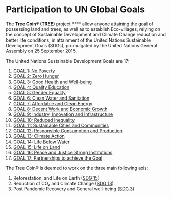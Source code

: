 # Participation to UN Global Goals



The **Tree Coin® (TREE)** project **** allow anyone attaining the goal of possessing land and trees, as well as to establish Eco-villages, relying on the concept of Sustainable Development and Climate Change reduction and better life conditions, in attainment of the United Nations Sustainable Development Goals (SDGs), promulgated by the United Nations General Assembly on 25 September 2015.

The United Nations Sustainable Development Goals are 17:

1. [GOAL 1: No Poverty](https://www.un.org/development/desa/disabilities/?page\_id=6226\&preview=true)
2. [GOAL 2: Zero Hunger](http://www.un.org/development/desa/disabilities/envision2030-goal2.html)
3. [GOAL 3: Good Health and Well-being](http://www.un.org/development/desa/disabilities/envision2030-goal3.html)
4. [GOAL 4: Quality Education](http://www.un.org/development/desa/disabilities/envision2030-goal4.html)
5. [GOAL 5: Gender Equality](http://www.un.org/development/desa/disabilities/envision2030-goal5.html)
6. [GOAL 6: Clean Water and Sanitation](http://www.un.org/development/desa/disabilities/envision2030-goal6.html)
7. [GOAL 7: Affordable and Clean Energy](http://www.un.org/development/desa/disabilities/envision2030-goal7.html)
8. [GOAL 8: Decent Work and Economic Growth](http://www.un.org/development/desa/disabilities/envision2030-goal8.html)
9. [GOAL 9: Industry, Innovation and Infrastructure](http://www.un.org/development/desa/disabilities/envision2030-goal9.html)
10. [GOAL 10: Reduced Inequality](http://www.un.org/development/desa/disabilities/envision2030-goal10.html)
11. [GOAL 11: Sustainable Cities and Communities](http://www.un.org/development/desa/disabilities/envision2030-goal11.html)
12. [GOAL 12: Responsible Consumption and Production](http://www.un.org/development/desa/disabilities/envision2030-goal12.html)
13. [GOAL 13: Climate Action](http://www.un.org/development/desa/disabilities/envision2030-goal13.html)
14. [GOAL 14: Life Below Water](http://www.un.org/development/desa/disabilities/envision2030-goal14.html)
15. [GOAL 15: Life on Land](http://www.un.org/development/desa/disabilities/envision2030-goal15.html)
16. [GOAL 16: Peace and Justice Strong Institutions](http://www.un.org/development/desa/disabilities/envision2030-goal16.html)
17. [GOAL 17: Partnerships to achieve the Goal](http://www.un.org/development/desa/disabilities/envision2030-goal17.html)



The Tree Coin® is deemed to work on the three main following axis:

1. Reforestation, and Life on Earth ([SDG 15](https://en.wikipedia.org/wiki/Sustainable\_Development\_Goal\_15))
2. Reduction of CO₂ and Climate Change ([SDG 13](https://en.wikipedia.org/wiki/Sustainable\_Development\_Goal\_13))
3. Post Pandemic Recovery and General well-being ([SDG 3](https://en.wikipedia.org/wiki/Sustainable\_Development\_Goal\_3))
